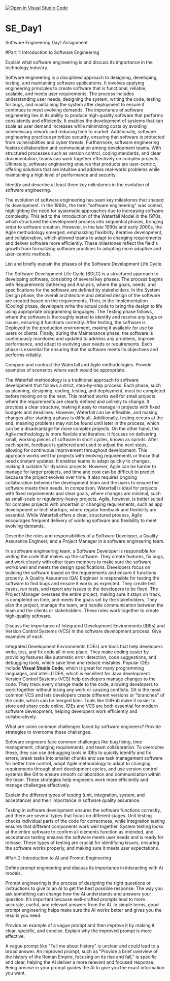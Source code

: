[![Open in Visual Studio Code](https://classroom.github.com/assets/open-in-vscode-2e0aaae1b6195c2367325f4f02e2d04e9abb55f0b24a779b69b11b9e10269abc.svg)](https://classroom.github.com/online_ide?assignment_repo_id=18392308&assignment_repo_type=AssignmentRepo)
# SE_Day1
Software Engineering Day1 Assignment

#Part 1: Introduction to Software Engineering

Explain what software engineering is and discuss its importance in the technology industry. 

Software engineering is a disciplined approach to designing, developing, testing, and maintaining software applications. It involves applying engineering principles to create software that is functional, reliable, scalable, and meets user requirements. The process includes understanding user needs, designing the system, writing the code, testing for bugs, and maintaining the system after deployment to ensure it continues to meet evolving demands.
The importance of software engineering lies in its ability to produce high-quality software that performs consistently and efficiently. It enables the development of systems that can scale as user demand increases while minimizing costs by avoiding unnecessary rework and reducing time to market. Additionally, software engineering practices prioritize security, ensuring that software is protected from vulnerabilities and cyber threats.
Furthermore, software engineering fosters collaboration and communication among development teams. With structured processes such as version control, coding standards, and clear documentation, teams can work together effectively on complex projects. Ultimately, software engineering ensures that products are user-centric, offering solutions that are intuitive and address real-world problems while maintaining a high level of performance and security.

Identify and describe at least three key milestones in the evolution of software engineering.

The evolution of software engineering has seen key milestones that shaped its development. In the 1960s, the term "software engineering" was coined, highlighting the need for systematic approaches due to increasing software complexity. This led to the introduction of the Waterfall Model in the 1970s, which structured the development process into sequential phases, bringing order to software creation. However, in the late 1990s and early 2000s, the Agile methodology emerged, emphasizing flexibility, iterative development, and collaboration, which allowed teams to adapt to changing requirements and deliver software more efficiently. These milestones reflect the field's growth from formalizing software practices to adopting more adaptive and user-centric methods.

List and briefly explain the phases of the Software Development Life Cycle.

The Software Development Life Cycle (SDLC) is a structured approach to developing software, consisting of several key phases. The process begins with Requirements Gathering and Analysis, where the goals, needs, and specifications for the software are defined by stakeholders. In the System Design phase, the overall architecture and detailed design of the software are created based on the requirements. Then, in the Implementation (Coding) phase, developers write the actual code to bring the design to life using appropriate programming languages. The Testing phase follows, where the software is thoroughly tested to identify and resolve any bugs or issues, ensuring it functions correctly. After testing, the software is Deployed to the production environment, making it available for use by users or clients. Finally, during the Maintenance phase, the software is continuously monitored and updated to address any problems, improve performance, and adapt to evolving user needs or requirements. Each phase is essential for ensuring that the software meets its objectives and performs reliably.

Compare and contrast the Waterfall and Agile methodologies. Provide examples of scenarios where each would be appropriate.

The Waterfall methodology is a traditional approach to software development that follows a strict, step-by-step process. Each phase, such as planning, designing, coding, testing, and deployment, must be completed before moving on to the next. This method works well for small projects where the requirements are clearly defined and unlikely to change. It provides a clear structure, making it easy to manage in projects with fixed budgets and deadlines. However, Waterfall can be inflexible, and making changes after starting a phase is difficult. Additionally, testing occurs at the end, meaning problems may not be found until later in the process, which can be a disadvantage for more complex projects.
On the other hand, the Agile methodology is more flexible and iterative. It focuses on delivering small, working pieces of software in short cycles, known as sprints. After each sprint, feedback is gathered and used to adjust the next steps, allowing for continuous improvement throughout development. This approach works well for projects with evolving requirements or those that need constant updates. It enables teams to adapt quickly to changes, making it suitable for dynamic projects. However, Agile can be harder to manage for larger projects, and time and cost can be difficult to predict because the project evolves over time. It also requires ongoing collaboration between the development team and the users to ensure the software meets their needs.
In comparison, Waterfall is ideal for projects with fixed requirements and clear goals, where changes are minimal, such as small-scale or regulatory-heavy projects. Agile, however, is better suited for complex projects with uncertain or changing requirements, such as app development or tech startups, where regular feedback and flexibility are essential. While Waterfall offers a clear, structured process, Agile encourages frequent delivery of working software and flexibility to meet evolving demands.

Describe the roles and responsibilities of a Software Developer, a Quality Assurance Engineer, and a Project Manager in a software engineering team.

In a software engineering team, a Software Developer is responsible for writing the code that makes up the software. They create features, fix bugs, and work closely with other team members to make sure the software works well and meets the design specifications. Developers focus on building the software based on the requirements and ensure it functions properly.
A Quality Assurance (QA) Engineer is responsible for testing the software to find bugs and ensure it works as expected. They create test cases, run tests, and report any issues to the developers to be fixed. The Project Manager oversees the entire project, making sure it stays on track, is completed on time, and meets the goals set by the stakeholders. They plan the project, manage the team, and handle communication between the team and the clients or stakeholders. These roles work together to create high-quality software.

Discuss the importance of Integrated Development Environments (IDEs) and Version Control Systems (VCS) in the software development process. Give examples of each.

Integrated Development Environments (IDEs) are tools that help developers write, test, and fix code all in one place. They make coding easier by providing features like automatic error detection, code suggestions, and debugging tools, which save time and reduce mistakes. Popular IDEs include **Visual Studio Code**, which is great for many programming languages, and intelliJ IDEA, which is excellent for Java development.
Version Control Systems (VCS) help developers manage changes to the code. They track every change made to the code, allowing developers to work together without losing any work or causing conflicts. Git is the most common VCS and lets developers create different versions or "branches" of the code, which can be merged later. Tools like GitHub make it easier to store and share code online. IDEs and VCS are both essential for modern software development, helping developers work efficiently and collaboratively.

What are some common challenges faced by software engineers? Provide strategies to overcome these challenges.

Software engineers face common challenges like bug fixing, time management, changing requirements, and team collaboration. To overcome these, they can use debugging tools in IDEs to quickly identify and fix errors, break tasks into smaller chunks and use task management software for better time control, adopt Agile methodology to adapt to changing requirements through short development cycles, and use version control systems like Git to ensure smooth collaboration and communication within the team. These strategies help engineers work more efficiently and manage challenges effectively.

Explain the different types of testing (unit, integration, system, and acceptance) and their importance in software quality assurance.

Testing in software development ensures the software functions correctly, and there are several types that focus on different stages. Unit testing checks individual parts of the code for correctness, while integration testing ensures that different components work well together. System testing looks at the entire software to confirm all elements function as intended, and acceptance testing ensures the software meets user needs and is ready for release. These types of testing are crucial for identifying issues, ensuring the software works properly, and making sure it meets user expectations.

#Part 2: Introduction to AI and Prompt Engineering


Define prompt engineering and discuss its importance in interacting with AI models.

Prompt engineering is the process of designing the right questions or instructions to give to an AI to get the best possible response. The way you ask something can change how the AI understands and answers your question. It’s important because well-crafted prompts lead to more accurate, useful, and relevant answers from the AI. In simple terms, good prompt engineering helps make sure the AI works better and gives you the results you need.

Provide an example of a vague prompt and then improve it by making it clear, specific, and concise. Explain why the improved prompt is more effective.

A vague prompt like "Tell me about history" is unclear and could lead to a broad answer. An improved prompt, such as "Provide a brief overview of the history of the Roman Empire, focusing on its rise and fall," is specific and clear, helping the AI deliver a more relevant and focused response. Being precise in your prompt guides the AI to give you the exact information you want.
